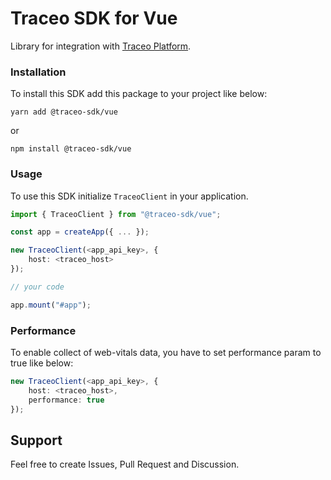 # Traceo SDK for Vue

Library for integration with [Traceo Platform](https://github.com/traceo-dev/traceo).

### Installation
To install this SDK add this package to your project like below:
```
yarn add @traceo-sdk/vue
```
or
```
npm install @traceo-sdk/vue
```

### Usage
To use this SDK initialize `TraceoClient` in your application.
```ts
import { TraceoClient } from "@traceo-sdk/vue";

const app = createApp({ ... });

new TraceoClient(<app_api_key>, {
    host: <traceo_host>
});

// your code

app.mount("#app");
```

### Performance
To enable collect of web-vitals data, you have to set performance param to true like below:
```ts
new TraceoClient(<app_api_key>, {
    host: <traceo_host>,
    performance: true
});
```

## Support
Feel free to create Issues, Pull Request and Discussion.
